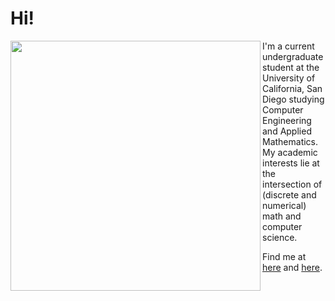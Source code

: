 # Hi!

<img src="https://wakatime.com/share/@f23ad580-043d-4d88-9237-2819770bfe2a/4bdc956b-f20f-413a-85fb-bd286ca82701.png" width=400 align="left"/>

I'm a current undergraduate student at the University of California, San Diego studying Computer Engineering and Applied Mathematics. My academic interests lie at the intersection of (discrete and numerical) math and computer science.

Find me at [here](https://linkedin.com/in/jiahonglong) and [here](https://leetcode.com/j1ah0ng).
